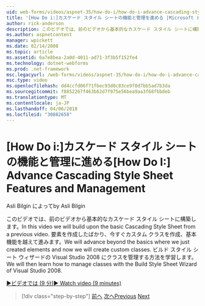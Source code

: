 ```yaml
---
uid: web-forms/videos/aspnet-35/how-do-i/how-do-i-advance-cascading-style-sheet-features-and-management
title: '[How Do i:]カスケード スタイル シートの機能と管理を進める |Microsoft ドキュメント'
author: rick-anderson
description: このビデオでは、前のビデオから基本的なカスケード スタイル シートに構築します。 要素を作成した、基本機能を越えて進みますとしています.
ms.author: aspnetcontent
manager: wpickett
ms.date: 02/14/2008
ms.topic: article
ms.assetid: 6a7e8bea-2a0d-4011-ad71-3f3b5f152fe4
ms.technology: dotnet-webforms
ms.prod: .net-framework
msc.legacyurl: /web-forms/videos/aspnet-35/how-do-i/how-do-i-advance-cascading-style-sheet-features-and-management
msc.type: video
ms.openlocfilehash: dd4ccfd06f71fbec93d0c83ce9f0d7bb5ad7b3da
ms.sourcegitcommit: f8852267f463b62d7f975e56bea9aa3f68fbbdeb
ms.translationtype: MT
ms.contentlocale: ja-JP
ms.lasthandoff: 04/06/2018
ms.locfileid: "30882658"
---
```

<a name="how-do-i-advance-cascading-style-sheet-features-and-management"></a><span data-ttu-id="febc7-104">[How Do i:]カスケード スタイル シートの機能と管理に進める</span><span class="sxs-lookup"><span data-stu-id="febc7-104">[How Do I:] Advance Cascading Style Sheet Features and Management</span></span>
====================
<span data-ttu-id="febc7-105">Asli Bilgin によって</span><span class="sxs-lookup"><span data-stu-id="febc7-105">by Asli Bilgin</span></span>

<span data-ttu-id="febc7-106">このビデオでは、前のビデオから基本的なカスケード スタイル シートに構築します。</span><span class="sxs-lookup"><span data-stu-id="febc7-106">In this video we will build upon the basic Cascading Style Sheet from a previous video.</span></span> <span data-ttu-id="febc7-107">要素を作成したばかり、今すぐカスタム クラスを作成、基本機能を越えて進みます。</span><span class="sxs-lookup"><span data-stu-id="febc7-107">We will advance beyond the basics where we just created elements and now we will create custom classes.</span></span> <span data-ttu-id="febc7-108">ビルド スタイル シート ウィザードの Visual Studio 2008 にクラスを管理する方法を学習します。</span><span class="sxs-lookup"><span data-stu-id="febc7-108">We will then learn how to manage classes with the Build Style Sheet Wizard of Visual Studio 2008.</span></span>

[<span data-ttu-id="febc7-109">&#9654;ビデオでは (9 分)</span><span class="sxs-lookup"><span data-stu-id="febc7-109">&#9654; Watch video (9 minutes)</span></span>](https://channel9.msdn.com/Blogs/ASP-NET-Site-Videos/how-do-i-advance-cascading-style-sheet-features-and-management)

> [!div class="step-by-step"]
> <span data-ttu-id="febc7-110">[前へ](how-do-i-adding-elements-to-a-css-file-and-create-new-css-on-the-fly.md)
> [次へ](how-do-i-converting-a-net-20-windows-forms-application-to-net-35.md)</span><span class="sxs-lookup"><span data-stu-id="febc7-110">[Previous](how-do-i-adding-elements-to-a-css-file-and-create-new-css-on-the-fly.md)
[Next](how-do-i-converting-a-net-20-windows-forms-application-to-net-35.md)</span></span>
